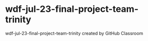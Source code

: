 # wdf-jul-23-final-project-team-trinity
wdf-jul-23-final-project-team-trinity created by GitHub Classroom

